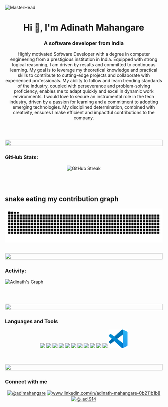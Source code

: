 
<!--MasterHead-->
![MasterHead]([https://user-images.githubusercontent.com/10498744/210012254-234538ff-d198-48aa-8964-37e6fd45d227.gif](https://camo.githubusercontent.com/f110d81f681e9003ba1d289df38ab63e4e25854c6d9af7d406ebb742406048fc/68747470733a2f2f692e70696e696d672e636f6d2f6f726967696e616c732f66622f63362f66332f66626336663331626433623834313539343730623937336163613765306639372e676966))
<h1 align="center">Hi 👋, I'm Adinath Mahangare</h1>
<h3 align="center">A software developer from India</h3>
<p align = "Center">Highly motivated Software Developer with a degree in computer engineering from a prestigious institution in India. Equipped with strong logical reasoning, I am driven by results and committed to continuous learning. My goal is to leverage my theoretical knowledge and practical skills to contribute to cutting-edge projects and collaborate with experienced professionals. My ability to follow and learn trending standards of the industry, coupled with perseverance and problem-solving proficiency, enables me to adapt quickly and excel in dynamic work environments. I would love to secure an instrumental role in the tech industry, driven by a passion for learning and a commitment to adopting emerging technologies. My disciplined determination, combined with creativity, ensures I make efficient and impactful contributions to the company.</p>

<br><br>

<!--📏LINE-->
<img src="https://i.imgur.com/dBaSKWF.gif" height="20" width="100%">

<!--Github Stats-->
<h3 align="left">GitHub Stats:</h3>
<div align="center">
  
![GitHub Streak](https://streak-stats.demolab.com/?user=adinathmahangare&theme=midnight-purple)
</div>

<br><br>
## snake eating my contribution graph
![snake gif](https://github.com/adinathmahangare/adinathmahangare/blob/output/github-contribution-grid-snake-dark.svg)
<br><br>

<!--📏LINE-->
<img src="https://i.imgur.com/dBaSKWF.gif" height="20" width="100%">

<!--Activity-->
<h3 align="left">Activity:</h3>

![Adinath's Graph](https://github-readme-activity-graph.vercel.app/graph?username=adimahangare&custom_title=Adinath's%20GitHub%20Activity%20Graph&bg_color=0D1117&color=7F3FBF&line=7F3FBF&point=7F3FBF&area_color=FFFFFF&title_color=FFFFFF&area=true)

<br><br>

<!--📏LINE-->
<img src="https://i.imgur.com/dBaSKWF.gif" height="20" width="100%">

<!--Languages and Tools-->
<h3 align="left">Languages and Tools</h3>
<p align="center">
<img src="./assets/c.png" width="60">
<img src="./assets/cpp.png" width="60">
<img src="https://www.vectorlogo.zone/logos/python/python-icon.svg" width="60">
<img src="https://www.vectorlogo.zone/logos/mysql/mysql-icon.svg" width="60">
<img src="https://www.vectorlogo.zone/logos/firebase/firebase-icon.svg" width="60">
<img src="https://www.vectorlogo.zone/logos/w3_html5/w3_html5-icon.svg" width="60">
<img src="https://www.vectorlogo.zone/logos/w3_css/w3_css-icon.svg" width="60"> 
<img src="https://www.vectorlogo.zone/logos/reactjs/reactjs-icon.svg" width="60">
<img src="https://www.vectorlogo.zone/logos/linux/linux-icon.svg" width="60">
<img src="https://www.vectorlogo.zone/logos/microsoft/microsoft-icon.svg" width="60">
<img src="https://www.vectorlogo.zone/logos/github/github-icon.svg" width="60">
<img src="https://raw.githubusercontent.com/github/explore/80688e429a7d4ef2fca1e82350fe8e3517d3494d/topics/visual-studio-code/visual-studio-code.png" width="60">
</p>
<br><br>

<!--📏LINE-->
<img src="https://i.imgur.com/dBaSKWF.gif" height="20" width="100%">

<!--Connect with me-->
<h3 align="left">Connect with me</h3>
<p align="center">
<a href="https://twitter.com/adimahangare" target="_blank"><img align="center" src="https://raw.githubusercontent.com/rahuldkjain/github-profile-readme-generator/master/src/images/icons/Social/twitter.svg" alt="@adimahangare" height="30" width="40" /></a>
<a href="https://www.linkedin.com/in/adinath-mahangare-0b211b1b8/" target="_blank"><img align="center" src="https://raw.githubusercontent.com/rahuldkjain/github-profile-readme-generator/master/src/images/icons/Social/linked-in-alt.svg" alt="www.linkedin.com/in/adinath-mahangare-0b211b1b8" height="30" width="40" /></a>
<a href="https://www.instagram.com/_ad.914/" target="_blank"><img align="center" src="https://raw.githubusercontent.com/rahuldkjain/github-profile-readme-generator/master/src/images/icons/Social/instagram.svg" alt="@_ad.914" height="30" width="40" /></a></p>
